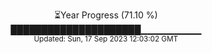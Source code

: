 <p align="center">
⏳Year Progress (71.10 %) <br>
█████████████████████▁▁▁▁▁▁▁▁▁ <br>
<sub>Updated: Sun, 17 Sep 2023 12:03:02 GMT</sub>
</p>


